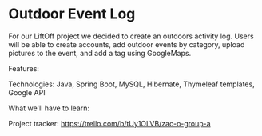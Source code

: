 # Outdoor Event Log


For our LiftOff project we decided to create an outdoors activity log. Users will be able to create accounts, add outdoor events by category, upload pictures to the event, and add a tag using GoogleMaps.


Features:

Technologies: Java, Spring Boot, MySQL, Hibernate, Thymeleaf templates, Google API


What we'll have to learn:

Project tracker: https://trello.com/b/tUy1OLVB/zac-o-group-a
